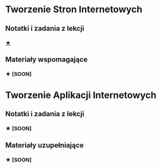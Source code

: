 # Tworzenie Stron Internetowych
## Notatki i zadania z lekcji
### [★](https://github.com/jann33k/szkola/tree/main/TSI)
## Materiały wspomagające
### ★ [SOON]


# Tworzenie Aplikacji Internetowych
## Notatki i zadania z lekcji
### ★ [SOON]
## Materiały uzupełniające
### ★ [SOON]
